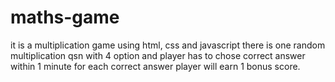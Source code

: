 # maths-game
it is a multiplication game using html, css and javascript
there is one random multiplication qsn with 4 option and player has to chose correct answer within 1 minute
for each correct answer player will earn 1 bonus score.
